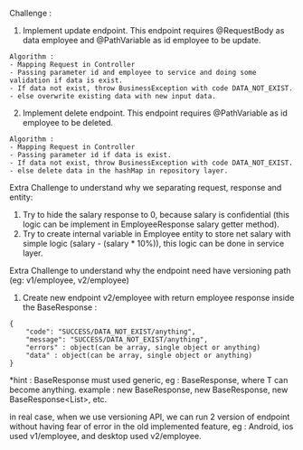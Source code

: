Challenge : 
1. Implement update endpoint. This endpoint requires @RequestBody as data employee and @PathVariable as id employee to be update.
```
Algorithm : 
- Mapping Request in Controller
- Passing parameter id and employee to service and doing some validation if data is exist.
- If data not exist, throw BusinessException with code DATA_NOT_EXIST.
- else overwrite existing data with new input data.
```
2. Implement delete endpoint. This endpoint requires @PathVariable as id employee to be deleted.
```
Algorithm : 
- Mapping Request in Controller
- Passing parameter id if data is exist.
- If data not exist, throw BusinessException with code DATA_NOT_EXIST.
- else delete data in the hashMap in repository layer.
```

Extra Challenge to understand why we separating request, response and entity: 
1. Try to hide the salary response to 0, because salary is confidential (this logic can be implement in EmployeeResponse salary getter method).
2. Try to create internal variable in Employee entity to store net salary with simple logic (salary - (salary * 10%)), this logic can be done in service layer.

Extra Challenge to understand why the endpoint need have versioning path (eg: v1/employee, v2/employee)
1. Create new endpoint v2/employee with return employee response inside the BaseResponse : 
```
{
    "code": "SUCCESS/DATA_NOT_EXIST/anything",
    "message": "SUCCESS/DATA_NOT_EXIST/anything",
    "errors" : object(can be array, single object or anything)
    "data" : object(can be array, single object or anything)
}
```
*hint : BaseResponse must used generic, eg : BaseResponse<T>, where T can become anything. example : new BaseResponse<Integer>, new BaseResponse<Employee>, new BaseResponse<List<Employee>>, etc.

in real case, when we use versioning API, we can run 2 version of endpoint without having fear of error in the old implemented feature, eg : Android, ios used v1/employee, and desktop used v2/employee.

